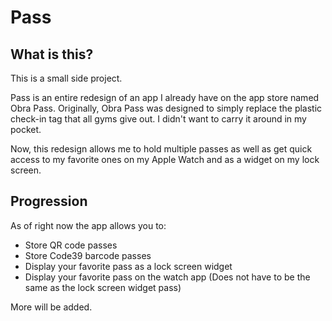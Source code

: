 # Pass

## What is this?

This is a small side project.

Pass is an entire redesign of an app I already have on the app store named Obra Pass. Originally, Obra Pass was designed to simply replace the plastic check-in tag that all gyms give out. I didn't want to carry it around in my pocket. 

Now, this redesign allows me to hold multiple passes as well as get quick access to my favorite ones on my Apple Watch and as a widget on my lock screen.

## Progression

As of right now the app allows you to:

* Store QR code passes
* Store Code39 barcode passes
* Display your favorite pass as a lock screen widget
* Display your favorite pass on the watch app (Does not have to be the same as the lock screen widget pass)

More will be added.
